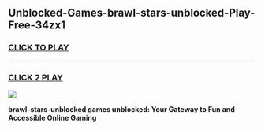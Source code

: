 
## Unblocked-Games-brawl-stars-unblocked-Play-Free-34zx1
<h3>
<a href="https://premium76.site?title=brawl-stars-unblocked&ref=24M">CLICK TO PLAY</a></h3>
<hr>

<h3>
<a href="https://premium76.site?title=brawl-stars-unblocked&ref=24M">CLICK 2 PLAY</a>
  
</h3>

<a href="https://premium76.site?title=brawl-stars-unblocked&ref=24M"><img src="https://clearcache.store/games.png"></a>


**brawl-stars-unblocked games unblocked: Your Gateway to Fun and Accessible Online Gaming**
